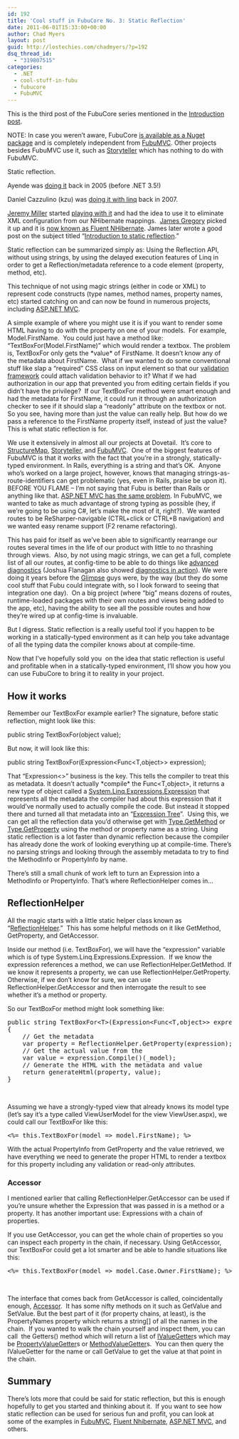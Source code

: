 ```yaml
---
id: 192
title: 'Cool stuff in FubuCore No. 3: Static Reflection'
date: 2011-06-01T15:33:00+00:00
author: Chad Myers
layout: post
guid: http://lostechies.com/chadmyers/?p=192
dsq_thread_id:
  - "319807515"
categories:
  - .NET
  - cool-stuff-in-fubu
  - fubucore
  - FubuMVC
---
```

This is the third post of the FubuCore series mentioned in the [Introduction post](http://lostechies.com/chadmyers/2011/05/30/cool-stuff-in-fubucore-and-fubumvc-series/).

NOTE: In case you weren’t aware, FubuCore [is available as a Nuget package](http://www.nuget.org/List/Packages/FubuCore) and is completely independent from [FubuMVC](http://fubumvc.com/). Other projects besides FubuMVC use it, such as [Storyteller](https://github.com/storyteller/storyteller) which has nothing to do with FubuMVC.

Static reflection.

Ayende was [doing it](http://ayende.com/blog/779/static-reflection) back in 2005 (before .NET 3.5!)

Daniel Cazzulino (kzu) was [doing it with linq](http://blogs.clariusconsulting.net/kzu/statically-typed-reflection-with-linq/) back in 2007.

[Jeremy Miller](http://codebetter.com/jeremymiller/) started [playing with it](http://codebetter.com/jeremymiller/2008/06/19/working-faster-and-fewer-mapping-errors-with-nhibernate/) and had the idea to use it to eliminate XML configuration from our NHibernate mappings.&nbsp; [James Gregory](http://lostechies.com/jamesgregory/) picked it up and it is [now known as Fluent NHibernate](http://jagregory.com/writings/introducing-fluent-nhibernate/). James later wrote a good post on the subject titled “[Introduction to static reflection](http://jagregory.com/writings/introduction-to-static-reflection/).”

Static reflection can be summarized simply as: Using the Reflection API, without using strings, by using the delayed execution features of Linq in order to get a Reflection/metadata reference to a code element (property, method, etc).

This technique of not using magic strings (either in code or XML) to represent code constructs (type names, method names, property names, etc) started catching on and can now be found in numerous projects, including [ASP.NET MVC](http://weblogs.asp.net/scottgu/archive/2010/01/10/asp-net-mvc-2-strongly-typed-html-helpers.aspx).

A simple example of where you might use it is if you want to render some HTML having to do with the property on one of your models.&nbsp; For example, Model.FirstName.&nbsp; You could just have a method like:&nbsp; “TextBoxFor(Model.FirstName)” which would render a textbox. The problem is, TextBoxFor only gets the \*value\* of FirstName. It doesn’t know any of the metadata about FirstName.&nbsp; What if we wanted to do some conventional stuff like slap a “required” CSS class on input element so that our [validation framework](http://bassistance.de/jquery-plugins/jquery-plugin-validation/) could attach validation behavior to it? What if we had authorization in our app that prevented you from editing certain fields if you didn’t have the privilege?&nbsp; If our TextBoxFor method were smart enough and had the metadata for FirstName, it could run it through an authorization checker to see if it should slap a “readonly” attribute on the textbox or not.&nbsp; So you see, having more than just the value can really help. But how do we pass a reference to the FirstName property itself, instead of just the value?&nbsp; This is what static reflection is for.

We use it extensively in almost all our projects at Dovetail.&nbsp; It’s core to [StructureMap](https://github.com/structuremap/structuremap), [Storyteller](https://github.com/storyteller/storyteller), and [FubuMVC](http://fubumvc.com/).&nbsp; One of the biggest features of FubuMVC is that it works with the fact that you’re in a strongly, statically-typed environment. In Rails, everything is a string and that’s OK.&nbsp; Anyone who’s worked on a large project, however, knows that managing strings-as-route-identifiers can get problematic (yes, even in Rails, praise be upon it). BEFORE YOU FLAME – I’m not saying that Fubu is better than Rails or anything like that. [ASP.NET MVC has the same problem](http://wekeroad.com/post/6012451652/referencing-routes-in-asp-net-mvc-the-rails-way). In FubuMVC, we wanted to take as much advantage of strong typing as possible (hey, if we’re going to be using C#, let’s make the most of it, right?).&nbsp; We wanted routes to be ReSharper-navigable (CTRL+click or CTRL+B navigation) and we wanted easy rename support (F2 rename refactoring).

This has paid for itself as we’ve been able to significantly rearrange our routes several times in the life of our product with little to no thrashing through views.&nbsp; Also, by not using magic strings, we can get a full, complete list of all our routes, at config-time to be able to do things like [advanced diagnostics](http://guides.fubumvc.com/getting_started.html#howdidthatstuffgetthere) (Joshua Flanagan also showed [diagnostics in action](http://lostechies.com/joshuaflanagan/2010/01/18/fubumvc-define-your-actions-your-way/)). We were doing it years before the [Glimpse](http://getglimpse.com/) guys were, by the way (but they do some cool stuff that Fubu could integrate with, so I look forward to seeing that integration one day).&nbsp; On a big project (where “big” means dozens of routes, runtime-loaded packages with their own routes and views being added to the app, etc), having the ability to see all the possible routes and how they’re wired up at config-time is invaluable.

But I digress. Static reflection is a really useful tool if you happen to be working in a statically-typed environment as it can help you take advantage of all the typing data the compiler knows about at compile-time.

Now that I’ve hopefully sold you&nbsp; on the idea that static reflection is useful and profitable when in a statically-typed environment, I’ll show you how you can use FubuCore to bring it to reality in your project.

## How it works

Remember our TextBoxFor example earlier? The signature, before static reflection, might look like this:

public string TextBoxFor(object value);

But now, it will look like this:

public string TextBoxFor<T>(Expression<Func<T,object>> expression);

That “Expression<>&#8221; business is the key. This tells the compiler to treat this as metadata. It doesn’t actually \*compile\* the Func<T,object>, it returns a new type of object called a [System.Linq.Expressions.Expression](http://msdn.microsoft.com/en-us/library/bb335710.aspx) that represents all the metadata the compiler had about this expression that it would’ve normally used to actually compile the code. But instead it stopped there and turned all that metadata into an “[Expression Tree](http://msdn.microsoft.com/en-us/library/bb397951.aspx)”.&nbsp; Using this, we can get all the reflection data you’d otherwise get with [Type.GetMethod](http://msdn.microsoft.com/en-us/library/system.type.getmethod.aspx) or [Type.GetProperty](http://msdn.microsoft.com/en-us/library/system.type.getproperty.aspx) using the method or property name as a string. Using static reflection is a lot faster than dynamic reflection because the compiler has already done the work of looking everything up at compile-time. There’s no parsing strings and looking through the assembly metadata to try to find the MethodInfo or PropertyInfo by name.

There’s still a small chunk of work left to turn an Expression into a MethodInfo or PropertyInfo. That’s where ReflectionHelper comes in…

## ReflectionHelper

All the magic starts with a little static helper class known as “[ReflectionHelper](https://github.com/DarthFubuMVC/fubucore/blob/master/src/FubuCore/Reflection/ReflectionHelper.cs).”&nbsp; This has some helpful methods on it like GetMethod, GetProperty, and GetAccessor.

Inside our method (i.e. TextBoxFor), we will have the “expression” variable which is of type System.Linq.Expressions.Expression.&nbsp; If we know the expression references a method, we can use ReflectionHelper.GetMethod. If we know it represents a property, we can use ReflectionHelper.GetProperty. Otherwise, if we don’t know for sure, we can use ReflectionHelper.GetAccessor and then interrogate the result to see whether it’s a method or property.

So our TextBoxFor method might look something like:

<pre class="brush:csharp">public string TextBoxFor&lt;T&gt;(Expression&lt;Func&lt;T,object&gt;&gt; expression)
{
    // Get the metadata
    var property = ReflectionHelper.GetProperty(expression);
    // Get the actual value from the 
    var value = expression.Compile()(_model);
    // Generate the HTML with the metadata and value
    return generateHtml(property, value);
}</pre>

&nbsp;

Assuming we have a strongly-typed view that already knows its model type (let’s say it’s a type called ViewUserModel for the view ViewUser.aspx), we could call our TextBoxFor like this:

<pre class="brush:csharp">&lt;%= this.TextBoxFor(model =&gt; model.FirstName); %&gt;</pre>

With the actual PropertyInfo from GetProperty and the value retrieved, we have everything we need to generate the proper HTML to render a textbox for this property including any validation or read-only attributes.

### Accessor

I mentioned earlier that calling ReflectionHelper.GetAccessor can be used if you’re unsure whether the Expression that was passed in is a method or a property. It has another important use: Expressions with a chain of properties.

If you use GetAccessor, you can get the whole chain of properties so you can inspect each property in the chain, if necessary. Using GetAccessor, our TextBoxFor could get a lot smarter and be able to handle situations like this:

<pre class="brush:csharp">&lt;%= this.TextBoxFor(model =&gt; model.Case.Owner.FirstName); %&gt;</pre>

&nbsp;

The interface that comes back from GetAccessor is called, coincidentally enough, [Accessor](https://github.com/DarthFubuMVC/fubucore/blob/master/src/FubuCore/Reflection/Accessor.cs).&nbsp; It has some nifty methods on it such as GetValue and SetValue. But the best part of it (for property chains, at least), is the PropertyNames property which returns a string[] of all the names in the chain.&nbsp; If you wanted to walk the chain yourself and inspect them, you can call&nbsp; the Getters() method which will return a list of [IValueGetter](https://github.com/DarthFubuMVC/fubucore/blob/master/src/FubuCore/Reflection/IValueGetter.cs)s which may be [PropertyValueGetter](https://github.com/DarthFubuMVC/fubucore/blob/master/src/FubuCore/Reflection/PropertyValueGetter.cs)s or [MethodValueGetter](https://github.com/DarthFubuMVC/fubucore/blob/master/src/FubuCore/Reflection/MethodValueGetter.cs)s.&nbsp; You can then query the IValueGetter for the name or call GetValue to get the value at that point in the chain.

## Summary

<p align="left">
  There’s lots more that could be said for static reflection, but this is enough hopefully to get you started and thinking about it.&nbsp; If you want to see how static reflection can be used for serious fun and profit, you can look at some of the examples in <a href="https://github.com/DarthFubuMVC/fubumvc/blob/master/src/FubuMVC.Core/UI/FubuPageExtensions.cs#L95">FubuMVC</a>, <a href="http://fluentnhibernate.org">Fluent Nhibernate</a>, <a href="http://www.asp.net/mvc">ASP.NET MVC</a>, and others.
</p>